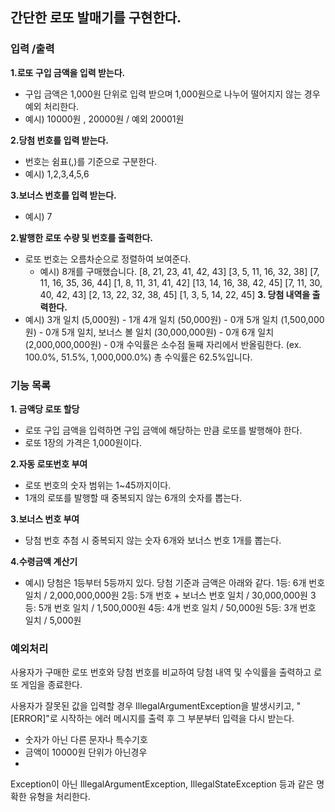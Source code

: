 ## 간단한 로또 발매기를 구현한다.

### 입력 /출력

**1.로또 구입 금액을 입력 받는다.**
- 구입 금액은 1,000원 단위로 입력 받으며 1,000원으로 나누어 떨어지지 않는 경우 예외 처리한다.
- 예시) 10000원 , 20000원 / 예외 20001원

**2.당첨 번호를 입력 받는다.**
- 번호는 쉼표(,)를 기준으로 구분한다.
- 예시) 1,2,3,4,5,6

**3.보너스 번호를 입력 받는다.**
- 예시) 7

**2.발행한 로또 수량 및 번호를 출력한다.**
- 로또 번호는 오름차순으로 정렬하여 보여준다.
    - 예시) 8개를 구매했습니다.
      [8, 21, 23, 41, 42, 43]
      [3, 5, 11, 16, 32, 38]
      [7, 11, 16, 35, 36, 44]
      [1, 8, 11, 31, 41, 42]
      [13, 14, 16, 38, 42, 45]
      [7, 11, 30, 40, 42, 43]
      [2, 13, 22, 32, 38, 45]
      [1, 3, 5, 14, 22, 45]
      **3. 당첨 내역을 출력한다.**
- 예시) 3개 일치 (5,000원) - 1개
  4개 일치 (50,000원) - 0개
  5개 일치 (1,500,000원) - 0개
  5개 일치, 보너스 볼 일치 (30,000,000원) - 0개
  6개 일치 (2,000,000,000원) - 0개
  수익률은 소수점 둘째 자리에서 반올림한다. (ex. 100.0%, 51.5%, 1,000,000.0%)
  총 수익률은 62.5%입니다.

### 기능 목록

**1. 금액당 로또 할당**
- 로또 구입 금액을 입력하면 구입 금액에 해당하는 만큼 로또를 발행해야 한다.
- 로또 1장의 가격은 1,000원이다.

**2.자동 로또번호 부여**
- 로또 번호의 숫자 범위는 1~45까지이다.
- 1개의 로또를 발행할 때 중복되지 않는 6개의 숫자를 뽑는다.

**3.보너스 번호 부여**
- 당첨 번호 추첨 시 중복되지 않는 숫자 6개와 보너스 번호 1개를 뽑는다.

**4.수령금액 계산기**
- 예시) 당첨은 1등부터 5등까지 있다. 당첨 기준과 금액은 아래와 같다.
  1등: 6개 번호 일치 / 2,000,000,000원
  2등: 5개 번호 + 보너스 번호 일치 / 30,000,000원
  3등: 5개 번호 일치 / 1,500,000원
  4등: 4개 번호 일치 / 50,000원
  5등: 3개 번호 일치 / 5,000원


### 예외처리

사용자가 구매한 로또 번호와 당첨 번호를 비교하여 당첨 내역 및 수익률을 출력하고 로또 게임을 종료한다.

사용자가 잘못된 값을 입력할 경우 IllegalArgumentException을 발생시키고, "[ERROR]"로 시작하는 에러 메시지를 출력 후 그 부분부터 입력을 다시 받는다.

- 숫자가 아닌 다른 문자나 특수기호
- 금액이 10000원 단위가 아닌경우
-

Exception이 아닌 IllegalArgumentException, IllegalStateException 등과 같은 명확한 유형을 처리한다.
